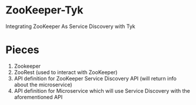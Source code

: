 # ZooKeeper-Tyk
Integrating ZooKeeper As Service Discovery with Tyk


# Pieces
1. Zookeeper
2. ZooRest (used to interact with ZooKeeper)
3. API definition for ZooKeeper Service Discovery API (will return info about the microservice)
4. API definition for Microservice which will use Service Discovery with the aforementioned API

